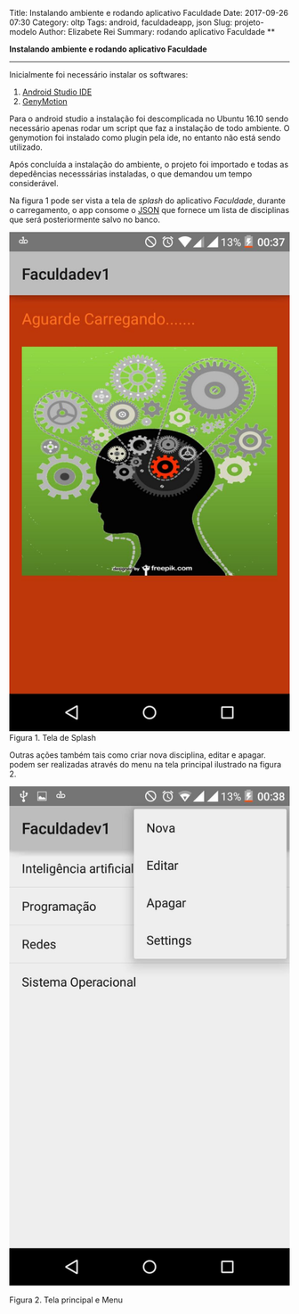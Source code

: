 Title: Instalando ambiente e rodando aplicativo Faculdade
Date: 2017-09-26 07:30
Category: oltp
Tags: android, faculdadeapp, json
Slug: projeto-modelo
Author: Elizabete Rei
Summary: rodando aplicativo Faculdade
**

**Instalando ambiente e rodando aplicativo Faculdade**


----------
Inicialmente foi necessário instalar os softwares:

 1. [Android Studio IDE](https://www.google.com.br/url?sa=t&rct=j&q=&esrc=s&source=web&cd=1&cad=rja&uact=8&ved=0ahUKEwjVqYe9sr_WAhXFQ5AKHWMYDwsQFggnMAA&url=https://developer.android.com/studio/index.html?hl=pt-br&usg=AFQjCNF8PxvEsM6EHrskydLGaLtNCh8L6A)
 2. [GenyMotion](https://www.google.com.br/url?sa=t&rct=j&q=&esrc=s&source=web&cd=1&cad=rja&uact=8&ved=0ahUKEwj42MbKsr_WAhWHk5AKHboiBwQQFggnMAA&url=https://www.genymotion.com/&usg=AFQjCNFe_83y8u2kkTCsdtEigYhL4Wskrw)

Para o android studio a instalação foi descomplicada no Ubuntu 16.10 sendo necessário apenas rodar um script que faz a instalação de todo ambiente. O genymotion foi instalado como plugin pela ide, no entanto não está sendo utilizado. 

Após concluída a instalação do ambiente, o projeto foi importado e todas as depedências necesssárias instaladas, o que demandou um tempo considerável. 

Na figura 1 pode ser vista a tela de *splash* do aplicativo *Faculdade*, durante o carregamento, o app consome o [JSON](http://www.ictios.com.br/emjorge/appfaculdade/index1.php) que fornece um lista de disciplinas que será posteriormente salvo no banco.

![Splash](images/splash.jpg)
Figura 1. Tela de Splash 

Outras ações também tais como criar nova disciplina, editar e apagar.  podem ser realizadas através do menu na tela principal ilustrado na figura 2.

![tela principal](images/telaprincipal.jpg)

Figura 2. Tela principal e Menu
